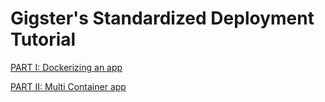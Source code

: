 # Gigster's Standardized Deployment Tutorial

[PART I: Dockerizing an app](https://gist.github.com/plumSemPy/a9d7a472e4c088c3ef1061452f0a1de1)

[PART II: Multi Container app](https://gist.github.com/plumSemPy/c747cae5b96f910a0e12b350dbcfd70f)
